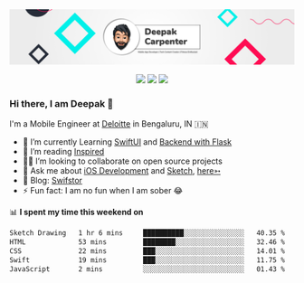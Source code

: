 <img src="https://github.com/KhamakhaDeveloper/KhamakhaDeveloper/blob/master/header.png">

<p align="center"

[<img src="https://img.shields.io/badge/twitter-%231DA1F2.svg?&style=for-the-badge&logo=twitter&logoColor=white" />](https://twitter.com/KhamkhaDevloper) [<img src="https://img.shields.io/badge/medium-%2312100E.svg?&style=for-the-badge&logo=medium&logoColor=white" />](https://medium.com/@DeepakCarpenter)  [<img src="https://img.shields.io/badge/linkedin-%230077B5.svg?&style=for-the-badge&logo=linkedin&logoColor=white" />](https://www.linkedin.com/in/deepakcarpenter/)

</p>

### Hi there, I am Deepak 👋


I'm a Mobile Engineer at [Deloitte](https://www2.deloitte.com/global/en/pages/technology/solutions/deloitte-digital.html) in Bengaluru, IN 🇮🇳

- 🔭  I’m currently Learning [SwiftUI](https://developer.apple.com/documentation/swiftui) and [Backend with Flask](https://flask.palletsprojects.com/en/1.1.x/)
- 📖 I’m reading [Inspired](https://www.amazon.in/INSPIRED-Create-Tech-Products-Customers-ebook/dp/B077NRB36N#:~:text=of%20tech%20companies.-,In%20INSPIRED%2C%20technology%20product%20management%20thought%20leader%20Marty%20Cagan%20provides,will%20work%20for%20your%20business.)
- 🧑‍💻  I’m looking to collaborate on open source projects
- 💬  Ask me about [iOS Development](https://developer.apple.com/documentation/) and [Sketch](https://www.sketch.com/),   [here➳](https://github.com/KhamkhaDeveloper/KhamkhaDeveloper/issues)
- 📝  Blog: [Swifstor](https://swifstor.com)
- ⚡  Fun fact: I am no fun when I am sober 😂

📊 **I spent my time this weekend on**
<!--START_SECTION:waka-->
```text
Sketch Drawing   1 hr 6 mins     ██████████░░░░░░░░░░░░░░░   40.35 % 
HTML             53 mins         ████████░░░░░░░░░░░░░░░░░   32.46 % 
CSS              22 mins         ███░░░░░░░░░░░░░░░░░░░░░░   14.01 % 
Swift            19 mins         ███░░░░░░░░░░░░░░░░░░░░░░   11.75 % 
JavaScript       2 mins          ░░░░░░░░░░░░░░░░░░░░░░░░░   01.43 %
```
<!--END_SECTION:waka-->
